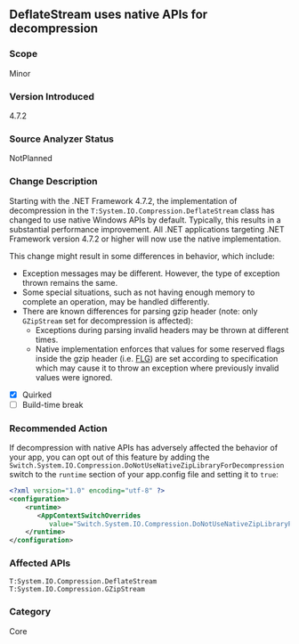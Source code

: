 ## DeflateStream uses native APIs for decompression

### Scope
Minor

### Version Introduced
4.7.2

### Source Analyzer Status
NotPlanned

### Change Description

Starting with the .NET Framework 4.7.2, the implementation of decompression in the `T:System.IO.Compression.DeflateStream` class has changed to use native Windows APIs by default. Typically, this results in a substantial performance improvement. All .NET applications targeting .NET Framework version 4.7.2 or higher will now use the native implementation.

This change might result in some differences in behavior, which include:

- Exception messages may be different. However, the type of exception thrown remains the same.
- Some special situations, such as not having enough memory to complete an operation, may be handled differently.
- There are known differences for parsing gzip header (note: only `GZipStream` set for decompression is affected):
  - Exceptions during parsing invalid headers may be thrown at different times.
  - Native implementation enforces that values for some reserved flags inside the gzip header (i.e. [FLG](http://www.zlib.org/rfc-gzip.html#header-trailer)) are set according to specification which may cause it to throw an exception where previously invalid values were ignored.
 
- [X] Quirked 
- [ ] Build-time break 

### Recommended Action

If decompression with native APIs has adversely affected the behavior of your app, you can opt out of this feature by adding the `Switch.System.IO.Compression.DoNotUseNativeZipLibraryForDecompression` switch to the `runtime` section of your app.config file and setting it to `true`:

```xml
<?xml version="1.0" encoding="utf-8" ?>
<configuration>
    <runtime>
       <AppContextSwitchOverrides
          value="Switch.System.IO.Compression.DoNotUseNativeZipLibraryForDecompression=true" />
    </runtime>
</configuration>
```
### Affected APIs
`T:System.IO.Compression.DeflateStream`
`T:System.IO.Compression.GZipStream`

### Category
Core

<!--
    #518398
-->


